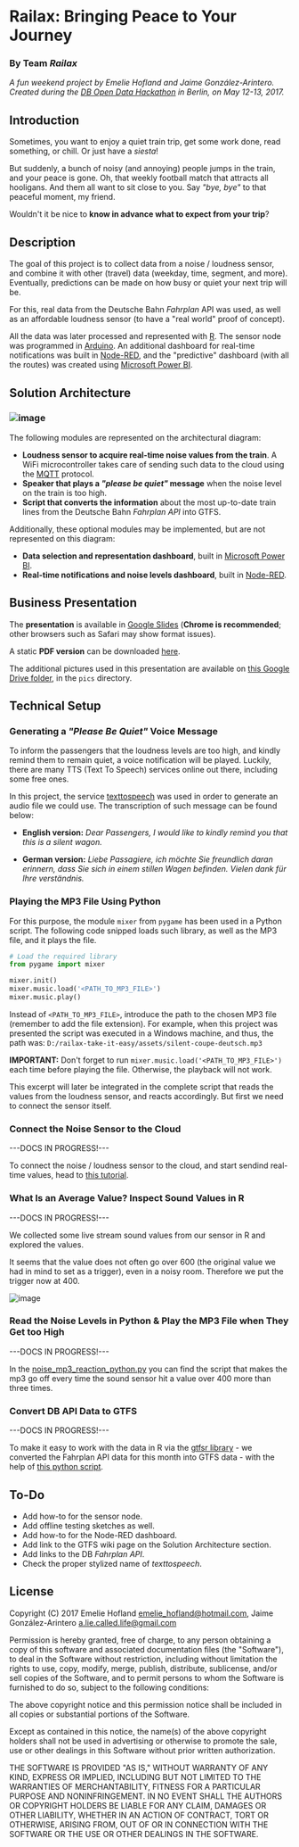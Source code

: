 # Railax: Bringing Peace to Your Journey

### By Team _Railax_

_A fun weekend project by Emelie Hofland and Jaime González-Arintero. Created during the [DB Open Data Hackathon](https://www.mindboxberlin.com/index.php/db-hackathon-may-2017.html) in Berlin, on May 12-13, 2017._

## Introduction

Sometimes, you want to enjoy a quiet train trip, get some work done, read something, or chill. Or just have a _siesta_!

But suddenly, a bunch of noisy (and annoying) people jumps in the train, and your peace is gone. Oh, that weekly football match that attracts all hooligans. And them all want to sit close to you. Say _"bye, bye"_ to that peaceful moment, my friend.

Wouldn't it be nice to **know in advance what to expect from your trip**?

## Description

The goal of this project is to collect data from a noise / loudness sensor, and combine it with other (travel) data (weekday, time, segment, and more). Eventually, predictions can be made on how busy or quiet your next trip will be.

For this, real data from the Deutsche Bahn _Fahrplan_ API was used, as well as an affordable loudness sensor (to have a "real world" proof of concept).

All the data was later processed and represented with [R](https://www.r-project.org). The sensor node was programmed in [Arduino](https://en.wikipedia.org/wiki/Arduino). An additional dashboard for real-time notifications was built in [Node-RED](https://nodered.org), and the "predictive" dashboard (with all the routes) was created using [Microsoft Power BI](https://powerbi.microsoft.com/en-us/).

## Solution Architecture

### ![image](./assets/railax-architecture.jpg)

The following modules are represented on the architectural diagram:

* **Loudness sensor to acquire real-time noise values from the train**. A WiFi microcontroller takes care of sending such data to the cloud using the [MQTT](http://mqtt.org/faq) protocol.
* **Speaker that plays a _"please be quiet"_ message** when the noise level on the train is too high.
* **Script that converts the information** about the most up-to-date train lines from the Deutsche Bahn _Fahrplan API_ into GTFS.

Additionally, these optional modules may be implemented, but are not represented on this diagram:

* **Data selection and representation dashboard**, built in [Microsoft Power BI](https://powerbi.microsoft.com/en-us/).
* **Real-time notifications and noise levels dashboard**, built in [Node-RED](https://nodered.org).

## Business Presentation

The **presentation** is available in [Google Slides](https://docs.google.com/presentation/d/1oejwr1haGwi5W9faB8-4qU1_rS6nwdFyooUE9Pdaowk/edit?usp=sharing) (**Chrome is recommended**; other browsers such as Safari may show format issues).

A static **PDF version** can be downloaded [here](./assets/railax-biz-slides.pdf).

The additional pictures used in this presentation are available on [this Google Drive folder](https://drive.google.com/open?id=0B8B9qWtOwkjAS01FYlZyU1liUzg), in the `pics` directory.

## Technical Setup

### Generating a _"Please Be Quiet"_ Voice Message

To inform the passengers that the loudness levels are too high, and kindly remind them to remain quiet, a voice notification will be played. Luckily, there are many TTS (Text To Speech) services online out there, including some free ones.

In this project, the service [texttospeech](http://www.fromtexttospeech.com/) was used in order to generate an audio file we could use. The transcription of such message can be found below:

* **English version:** _Dear Passengers, I would like to kindly remind you that this is a silent wagon._

* **German version:** _Liebe Passagiere, ich möchte Sie freundlich daran erinnern, dass Sie sich in einem stillen Wagen befinden. Vielen dank für Ihre verständnis._

### Playing the MP3 File Using Python

For this purpose, the module `mixer` from `pygame` has been used in a Python script. The following code snipped loads such library, as well as the MP3 file, and it plays the file.

```python
# Load the required library
from pygame import mixer

mixer.init()
mixer.music.load('<PATH_TO_MP3_FILE>')
mixer.music.play()
```

Instead of `<PATH_TO_MP3_FILE>`, introduce the path to the chosen MP3 file (remember to add the file extension). For example, when this project was presented the script was executed in a Windows machine, and thus, the path was:   `D:/railax-take-it-easy/assets/silent-coupe-deutsch.mp3`

**IMPORTANT:** Don't forget to run `mixer.music.load('<PATH_TO_MP3_FILE>')` each time before playing the file. Otherwise, the playback will not work.

This excerpt will later be integrated in the complete script that reads the values from the loudness sensor, and reacts accordingly. But first we need to connect the sensor itself.

### Connect the Noise Sensor to the Cloud

---DOCS IN PROGRESS!---

To connect the noise / loudness sensor to the cloud, and start sendind real-time values, head to [this tutorial](./sensor-nodes).

### What Is an Average Value? Inspect Sound Values in R

---DOCS IN PROGRESS!---

We collected some live stream sound values from our sensor in R and explored the values.

It seems that the value does not often go over 600 (the original value we had in mind to set as a trigger), even in a noisy room. Therefore we put the trigger now at 400. 

![image](./assets/plot-sound-values.png)

### Read the Noise Levels in Python & Play the MP3 File when They Get too High

---DOCS IN PROGRESS!---

In the [noise_mp3_reaction_python.py](noise_mp3_reaction_python.py) you can find the script that makes the mp3 go off every time the sound sensor hit a value over 400 more than three times.

### Convert DB API Data to GTFS

---DOCS IN PROGRESS!---

To make it easy to work with the data in R via the [gtfsr library](https://github.com/ropensci/gtfsr) - we converted the Fahrplan API data for this month into GTFS data - with the help of [this python script](https://github.com/patrickbr/db-api-to-gtfs).

## To-Do

* Add how-to for the sensor node.
* Add offline testing sketches as well.
* Add how-to for the Node-RED dashboard.
* Add link to the GTFS wiki page on the Solution Architecture section.
* Add links to the DB _Fahrplan API_.
* Check the proper stylized name of _texttospeech_.

## License

Copyright (C) 2017 Emelie Hofland <emelie_hofland@hotmail.com>, Jaime González-Arintero <a.lie.called.life@gmail.com>

Permission is hereby granted, free of charge, to any person obtaining a copy of this software and associated documentation files (the "Software"), to deal in the Software without restriction, including without limitation the rights to use, copy, modify, merge, publish, distribute, sublicense, and/or sell
copies of the Software, and to permit persons to whom the Software is furnished to do so, subject to the following conditions:

The above copyright notice and this permission notice shall be included in all copies or substantial portions of the Software.

Except as contained in this notice, the name(s) of the above copyright holders shall not be used in advertising or otherwise to promote the sale, use or
other dealings in this Software without prior written authorization.

THE SOFTWARE IS PROVIDED "AS IS," WITHOUT WARRANTY OF ANY KIND, EXPRESS OR IMPLIED, INCLUDING BUT NOT LIMITED TO THE WARRANTIES OF MERCHANTABILITY,
FITNESS FOR A PARTICULAR PURPOSE AND NONINFRINGEMENT.  IN NO EVENT SHALL THE AUTHORS OR COPYRIGHT HOLDERS BE LIABLE FOR ANY CLAIM, DAMAGES OR OTHER
LIABILITY, WHETHER IN AN ACTION OF CONTRACT, TORT OR OTHERWISE, ARISING FROM, OUT OF OR IN CONNECTION WITH THE SOFTWARE OR THE USE OR OTHER DEALINGS IN THE
SOFTWARE.
